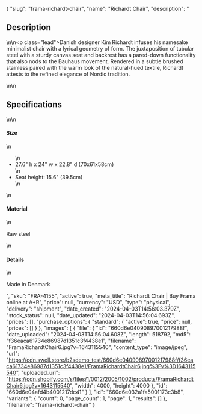 {
  "slug": "frama-richardt-chair",
  "name": "Richardt Chair",
  "description": "<h2>Description</h2>\n<!-- split -->\n<p class=\"lead\">Danish designer Kim Richardt infuses his namesake minimalist chair with a lyrical geometry of form. The juxtaposition of tubular steel with a sturdy canvas seat and backrest has a pared-down functionality that also nods to the Bauhaus movement. Rendered in a subtle brushed stainless paired with the warm look of the natural-hued textile, Richardt attests to the refined elegance of Nordic tradition. </p>\n<!-- split -->\n<h2>Specifications</h2>\n<!-- split -->\n<h4>Size</h4>\n<ul>\n<li>27.6\" h x 24\" w x 22.8\" d (70x61x58cm)</li>\n<li>Seat height: 15.6\" (39.5cm)</li>\n</ul>\n<h4>Material</h4>\n<p>Raw steel</p>\n<h4>Details</h4>\n<p>Made in Denmark</p>",
  "sku": "FRA-4155",
  "active": true,
  "meta_title": "Richardt Chair | Buy Frama online at A+R",
  "price": null,
  "currency": "USD",
  "type": "physical",
  "delivery": "shipment",
  "date_created": "2024-04-03T14:56:03.379Z",
  "stock_status": null,
  "date_updated": "2024-04-03T14:56:04.693Z",
  "prices": [],
  "purchase_options": {
    "standard": {
      "active": true,
      "price": null,
      "prices": []
    }
  },
  "images": [
    {
      "file": {
        "id": "660d6e04090897001217988f",
        "date_uploaded": "2024-04-03T14:56:04.608Z",
        "length": 518792,
        "md5": "f36eaca61734e86987d1351c3f4438e1",
        "filename": "FramaRichardtChair6.jpg?v=1643115540",
        "content_type": "image/jpeg",
        "url": "https://cdn.swell.store/b2sdemo_test/660d6e04090897001217988f/f36eaca61734e86987d1351c3f4438e1/FramaRichardtChair6.jpg%3Fv%3D1643115540",
        "uploaded_url": "https://cdn.shopify.com/s/files/1/0012/2005/1002/products/FramaRichardtChair6.jpg?v=1643115540",
        "width": 4000,
        "height": 4000
      },
      "id": "660d6e04afd4b4001217dc41"
    }
  ],
  "id": "660d6e032a1fa5001173c3b8",
  "variants": {
    "count": 0,
    "page_count": 1,
    "page": 1,
    "results": []
  },
  "filename": "frama-richardt-chair"
}